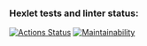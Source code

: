 ### Hexlet tests and linter status:
[![Actions Status](https://github.com/bujhm9987/java-project-71/workflows/hexlet-check/badge.svg)](https://github.com/bujhm9987/java-project-71/actions)
[![Maintainability](https://api.codeclimate.com/v1/badges/f7fa7500da7795985b3a/maintainability)](https://codeclimate.com/github/bujhm9987/java-project-71/maintainability)